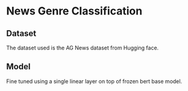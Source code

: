 # News Genre Classification

## Dataset
The dataset used is the AG News dataset from Hugging face.

## Model
Fine tuned using a single linear layer on top of frozen bert base model.